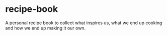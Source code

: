 # recipe-book
A personal recipe book to collect what inspires us, what we end up cooking and how we end up making it our own.

